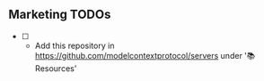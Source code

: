 ## Marketing TODOs
- [ ] - Add this repository in https://github.com/modelcontextprotocol/servers under '📚 Resources'
